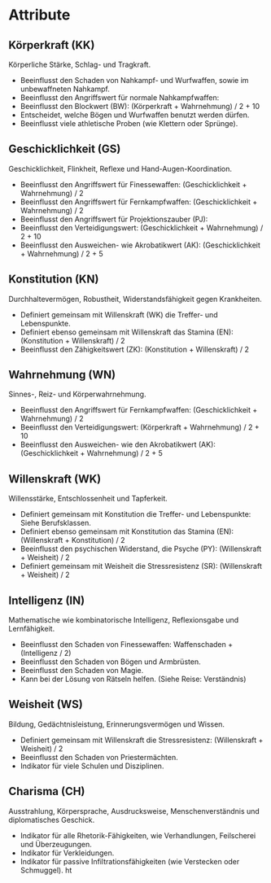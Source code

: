 # Attribute
## Körperkraft (KK)
Körperliche Stärke, Schlag- und Tragkraft.
-	Beeinflusst den Schaden von Nahkampf- und Wurfwaffen, sowie im unbewaffneten Nahkampf.
-	Beeinflusst den Angriffswert für normale Nahkampfwaffen:
-	Beeinflusst den Blockwert (BW): (Körperkraft + Wahrnehmung) / 2 + 10
-	Entscheidet, welche Bögen und Wurfwaffen benutzt werden dürfen.
-	Beeinflusst viele athletische Proben (wie Klettern oder Sprünge).

## Geschicklichkeit (GS)
Geschicklichkeit, Flinkheit, Reflexe und Hand-Augen-Koordination.
-	Beeinflusst den Angriffswert für Finessewaffen: (Geschicklichkeit + Wahrnehmung) / 2
-	Beeinflusst den Angriffswert für Fernkampfwaffen: (Geschicklichkeit + Wahrnehmung) / 2
-	Beeinflusst den Angriffswert für Projektionszauber (PJ): 
-	Beeinflusst den Verteidigungswert: (Geschicklichkeit + Wahrnehmung) / 2 + 10
-	Beeinflusst den Ausweichen- wie Akrobatikwert (AK): (Geschicklichkeit + Wahrnehmung) / 2 + 5

## Konstitution (KN)
Durchhaltevermögen, Robustheit, Widerstandsfähigkeit gegen Krankheiten.
-	Definiert gemeinsam mit Willenskraft (WK) die Treffer- und Lebenspunkte.
-	Definiert ebenso gemeinsam mit Willenskraft das Stamina (EN): (Konstitution + Willenskraft) / 2
-	Beeinflusst den Zähigkeitswert (ZK): (Konstitution + Willenskraft) / 2

## Wahrnehmung (WN)
Sinnes-, Reiz- und Körperwahrnehmung.
-	Beeinflusst den Angriffswert für Fernkampfwaffen: (Geschicklichkeit + Wahrnehmung) / 2
-	Beeinflusst den Verteidigungswert: (Körperkraft + Wahrnehmung) / 2 + 10
-	Beeinflusst den Ausweichen- wie den Akrobatikwert (AK): (Geschicklichkeit + Wahrnehmung) / 2 + 5

 
## Willenskraft (WK)
Willensstärke, Entschlossenheit und Tapferkeit.
-	Definiert gemeinsam mit Konstitution die Treffer- und Lebenspunkte: Siehe Berufsklassen.
-	Definiert ebenso gemeinsam mit Konstitution das Stamina (EN): (Willenskraft + Konstitution) / 2
-	Beeinflusst den psychischen Widerstand, die Psyche (PY): (Willenskraft + Weisheit) / 2
-	Definiert gemeinsam mit Weisheit die Stressresistenz (SR): (Willenskraft + Weisheit) / 2

## Intelligenz (IN)
Mathematische wie kombinatorische Intelligenz, Reflexionsgabe und Lernfähigkeit.
-	Beeinflusst den Schaden von Finessewaffen: Waffenschaden + (Intelligenz / 2)
-	Beeinflusst den Schaden von Bögen und Armbrüsten.
-	Beeinflusst den Schaden von Magie.
-	Kann bei der Lösung von Rätseln helfen. (Siehe Reise: Verständnis)

## Weisheit (WS)
Bildung, Gedächtnisleistung, Erinnerungsvermögen und Wissen.
-	Definiert gemeinsam mit Willenskraft die Stressresistenz: (Willenskraft + Weisheit) / 2
-	Beeinflusst den Schaden von Priestermächten.
-	Indikator für viele Schulen und Disziplinen.

## Charisma (CH)
Ausstrahlung, Körpersprache, Ausdrucksweise, Menschenverständnis und diplomatisches Geschick.
-	Indikator für alle Rhetorik-Fähigkeiten, wie Verhandlungen, Feilscherei und Überzeugungen.
-	Indikator für Verkleidungen.
-	Indikator für passive Infiltrationsfähigkeiten (wie Verstecken oder Schmuggel).
ht
